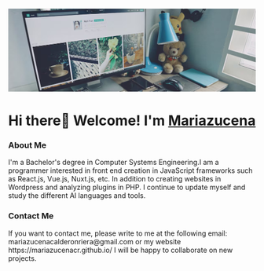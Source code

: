  <p align="center">
        <a href="https://mariazucenacr.github.io/">
            <img src="banner-1.png"/>
        </a>
    </p>
<h1 align="center">Hi there👋 Welcome! I'm <a href="https://mariazucenacr.github.io/">Mariazucena</a></h1>
<h3>About Me</h3>
<p>I'm a Bachelor's degree in Computer Systems Engineering.I am a programmer interested in front end creation in JavaScript frameworks such as React.js, Vue.js, Nuxt.js, etc. In addition to creating websites in Wordpress and analyzing plugins in PHP. I continue to update myself and study the different AI languages ​​and tools.</p>

<h3>Contact Me</h3>

<p>If you want to contact me, please write to me at the following email: mariazucenacalderonriera@gmail.com or my website https://mariazucenacr.github.io/ I will be happy to collaborate on new projects.</p>



<!--
**mariazucenacr/mariazucenacr** is a ✨ _special_ ✨ repository because its `README.md` (this file) appears on your GitHub profile.

Here are some ideas to get you started:

- 🔭 I’m currently working on ...
- 🌱 I’m currently learning ...
- 👯 I’m looking to collaborate on ...
- 🤔 I’m looking for help with ...
- 💬 Ask me about ...
- 📫 How to reach me: ...
- 😄 Pronouns: ...
- ⚡ Fun fact: ...
-->
